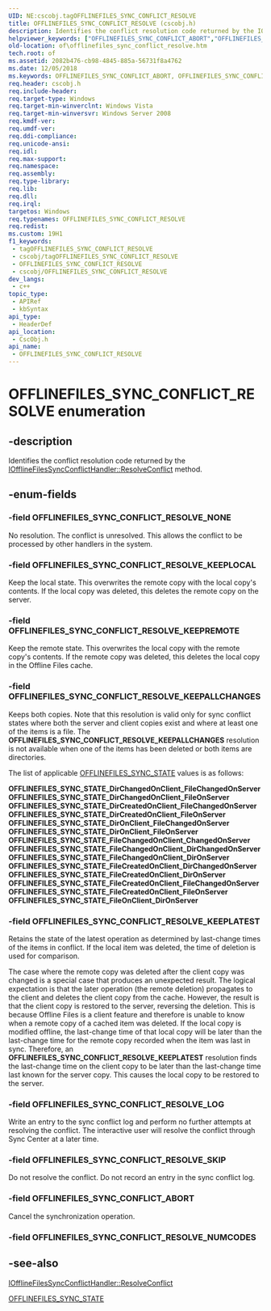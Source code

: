 ```yaml
---
UID: NE:cscobj.tagOFFLINEFILES_SYNC_CONFLICT_RESOLVE
title: OFFLINEFILES_SYNC_CONFLICT_RESOLVE (cscobj.h)
description: Identifies the conflict resolution code returned by the IOfflineFilesSyncConflictHandler::ResolveConflict method.
helpviewer_keywords: ["OFFLINEFILES_SYNC_CONFLICT_ABORT","OFFLINEFILES_SYNC_CONFLICT_RESOLVE","OFFLINEFILES_SYNC_CONFLICT_RESOLVE enumeration [Offline Files]","OFFLINEFILES_SYNC_CONFLICT_RESOLVE_KEEPALLCHANGES","OFFLINEFILES_SYNC_CONFLICT_RESOLVE_KEEPLATEST","OFFLINEFILES_SYNC_CONFLICT_RESOLVE_KEEPLOCAL","OFFLINEFILES_SYNC_CONFLICT_RESOLVE_KEEPREMOTE","OFFLINEFILES_SYNC_CONFLICT_RESOLVE_LOG","OFFLINEFILES_SYNC_CONFLICT_RESOLVE_NONE","OFFLINEFILES_SYNC_CONFLICT_RESOLVE_SKIP","cscobj/OFFLINEFILES_SYNC_CONFLICT_ABORT","cscobj/OFFLINEFILES_SYNC_CONFLICT_RESOLVE","cscobj/OFFLINEFILES_SYNC_CONFLICT_RESOLVE_KEEPALLCHANGES","cscobj/OFFLINEFILES_SYNC_CONFLICT_RESOLVE_KEEPLATEST","cscobj/OFFLINEFILES_SYNC_CONFLICT_RESOLVE_KEEPLOCAL","cscobj/OFFLINEFILES_SYNC_CONFLICT_RESOLVE_KEEPREMOTE","cscobj/OFFLINEFILES_SYNC_CONFLICT_RESOLVE_LOG","cscobj/OFFLINEFILES_SYNC_CONFLICT_RESOLVE_NONE","cscobj/OFFLINEFILES_SYNC_CONFLICT_RESOLVE_SKIP","of.offlinefiles_sync_conflict_resolve"]
old-location: of\offlinefiles_sync_conflict_resolve.htm
tech.root: of
ms.assetid: 2082b476-cb98-4845-885a-56731f8a4762
ms.date: 12/05/2018
ms.keywords: OFFLINEFILES_SYNC_CONFLICT_ABORT, OFFLINEFILES_SYNC_CONFLICT_RESOLVE, OFFLINEFILES_SYNC_CONFLICT_RESOLVE enumeration [Offline Files], OFFLINEFILES_SYNC_CONFLICT_RESOLVE_KEEPALLCHANGES, OFFLINEFILES_SYNC_CONFLICT_RESOLVE_KEEPLATEST, OFFLINEFILES_SYNC_CONFLICT_RESOLVE_KEEPLOCAL, OFFLINEFILES_SYNC_CONFLICT_RESOLVE_KEEPREMOTE, OFFLINEFILES_SYNC_CONFLICT_RESOLVE_LOG, OFFLINEFILES_SYNC_CONFLICT_RESOLVE_NONE, OFFLINEFILES_SYNC_CONFLICT_RESOLVE_SKIP, cscobj/OFFLINEFILES_SYNC_CONFLICT_ABORT, cscobj/OFFLINEFILES_SYNC_CONFLICT_RESOLVE, cscobj/OFFLINEFILES_SYNC_CONFLICT_RESOLVE_KEEPALLCHANGES, cscobj/OFFLINEFILES_SYNC_CONFLICT_RESOLVE_KEEPLATEST, cscobj/OFFLINEFILES_SYNC_CONFLICT_RESOLVE_KEEPLOCAL, cscobj/OFFLINEFILES_SYNC_CONFLICT_RESOLVE_KEEPREMOTE, cscobj/OFFLINEFILES_SYNC_CONFLICT_RESOLVE_LOG, cscobj/OFFLINEFILES_SYNC_CONFLICT_RESOLVE_NONE, cscobj/OFFLINEFILES_SYNC_CONFLICT_RESOLVE_SKIP, of.offlinefiles_sync_conflict_resolve
req.header: cscobj.h
req.include-header: 
req.target-type: Windows
req.target-min-winverclnt: Windows Vista
req.target-min-winversvr: Windows Server 2008
req.kmdf-ver: 
req.umdf-ver: 
req.ddi-compliance: 
req.unicode-ansi: 
req.idl: 
req.max-support: 
req.namespace: 
req.assembly: 
req.type-library: 
req.lib: 
req.dll: 
req.irql: 
targetos: Windows
req.typenames: OFFLINEFILES_SYNC_CONFLICT_RESOLVE
req.redist: 
ms.custom: 19H1
f1_keywords:
 - tagOFFLINEFILES_SYNC_CONFLICT_RESOLVE
 - cscobj/tagOFFLINEFILES_SYNC_CONFLICT_RESOLVE
 - OFFLINEFILES_SYNC_CONFLICT_RESOLVE
 - cscobj/OFFLINEFILES_SYNC_CONFLICT_RESOLVE
dev_langs:
 - c++
topic_type:
 - APIRef
 - kbSyntax
api_type:
 - HeaderDef
api_location:
 - CscObj.h
api_name:
 - OFFLINEFILES_SYNC_CONFLICT_RESOLVE
---
```


# OFFLINEFILES_SYNC_CONFLICT_RESOLVE enumeration


## -description

Identifies the conflict resolution code returned by the <a href="https://docs.microsoft.com/previous-versions/windows/desktop/api/cscobj/nf-cscobj-iofflinefilessyncconflicthandler-resolveconflict">IOfflineFilesSyncConflictHandler::ResolveConflict</a> method.

## -enum-fields

### -field OFFLINEFILES_SYNC_CONFLICT_RESOLVE_NONE

No resolution.  The conflict is unresolved.  This allows the conflict to be processed by other handlers in the system.

### -field OFFLINEFILES_SYNC_CONFLICT_RESOLVE_KEEPLOCAL

Keep the local state.  This overwrites the remote copy with the local copy's contents.  If the local copy was deleted, this deletes the remote copy on the server.

### -field OFFLINEFILES_SYNC_CONFLICT_RESOLVE_KEEPREMOTE

Keep the remote state.  This overwrites the local copy with the remote copy's contents.  If the remote copy was deleted, this deletes the local copy in the Offline Files cache.

### -field OFFLINEFILES_SYNC_CONFLICT_RESOLVE_KEEPALLCHANGES

Keeps both copies.  Note that this resolution is valid only for sync conflict states where both the server and client copies exist and where at least one of the items is a file.  The <b>OFFLINEFILES_SYNC_CONFLICT_RESOLVE_KEEPALLCHANGES</b> resolution is not available when one of the items has been deleted or both items are directories.

The list of applicable <a href="https://docs.microsoft.com/windows/desktop/api/cscobj/ne-cscobj-offlinefiles_sync_state">OFFLINEFILES_SYNC_STATE</a> values is as follows:

<b>OFFLINEFILES_SYNC_STATE_DirChangedOnClient_FileChangedOnServer</b>
<b>OFFLINEFILES_SYNC_STATE_DirChangedOnClient_FileOnServer</b>
<b>OFFLINEFILES_SYNC_STATE_DirCreatedOnClient_FileChangedOnServer</b>
<b>OFFLINEFILES_SYNC_STATE_DirCreatedOnClient_FileOnServer</b>
<b>OFFLINEFILES_SYNC_STATE_DirOnClient_FileChangedOnServer</b>
<b>OFFLINEFILES_SYNC_STATE_DirOnClient_FileOnServer</b>
<b>OFFLINEFILES_SYNC_STATE_FileChangedOnClient_ChangedOnServer</b>
<b>OFFLINEFILES_SYNC_STATE_FileChangedOnClient_DirChangedOnServer</b>
<b>OFFLINEFILES_SYNC_STATE_FileChangedOnClient_DirOnServer</b>
<b>OFFLINEFILES_SYNC_STATE_FileCreatedOnClient_DirChangedOnServer</b>
<b>OFFLINEFILES_SYNC_STATE_FileCreatedOnClient_DirOnServer</b>
<b>OFFLINEFILES_SYNC_STATE_FileCreatedOnClient_FileChangedOnServer</b>
<b>OFFLINEFILES_SYNC_STATE_FileCreatedOnClient_FileOnServer</b>
<b>OFFLINEFILES_SYNC_STATE_FileOnClient_DirOnServer</b>

### -field OFFLINEFILES_SYNC_CONFLICT_RESOLVE_KEEPLATEST

Retains the state of the latest operation as determined by last-change times of the items in conflict.  If the local item was deleted, the time of deletion is used for comparison.

The case where the remote copy was deleted after the client copy was changed is a special case that produces an unexpected result.  The logical expectation is that the later operation (the remote deletion) propagates to the client and deletes the client copy from the cache.  However, the result is that the client copy is restored to the server, reversing the deletion.  This is because Offline Files is a client feature and therefore is unable to know when a remote copy of a cached item was deleted.  If the local copy is modified offline, the last-change time of that local copy will be later than the last-change time for the remote copy recorded when the item was last in sync.  Therefore, an <b>OFFLINEFILES_SYNC_CONFLICT_RESOLVE_KEEPLATEST</b> resolution finds the last-change time on the client copy to be later than the last-change time last known for the server copy.  This causes the local copy to be restored to the server.

### -field OFFLINEFILES_SYNC_CONFLICT_RESOLVE_LOG

Write an entry to the sync conflict log and perform no further attempts at resolving the conflict.  The interactive user will resolve the conflict through Sync Center at a later time.

### -field OFFLINEFILES_SYNC_CONFLICT_RESOLVE_SKIP

Do not resolve the conflict.  Do not record an entry in the sync conflict log.

### -field OFFLINEFILES_SYNC_CONFLICT_ABORT

Cancel the synchronization operation.

### -field OFFLINEFILES_SYNC_CONFLICT_RESOLVE_NUMCODES

## -see-also

<a href="https://docs.microsoft.com/previous-versions/windows/desktop/api/cscobj/nf-cscobj-iofflinefilessyncconflicthandler-resolveconflict">IOfflineFilesSyncConflictHandler::ResolveConflict</a>



<a href="https://docs.microsoft.com/windows/desktop/api/cscobj/ne-cscobj-offlinefiles_sync_state">OFFLINEFILES_SYNC_STATE</a>

